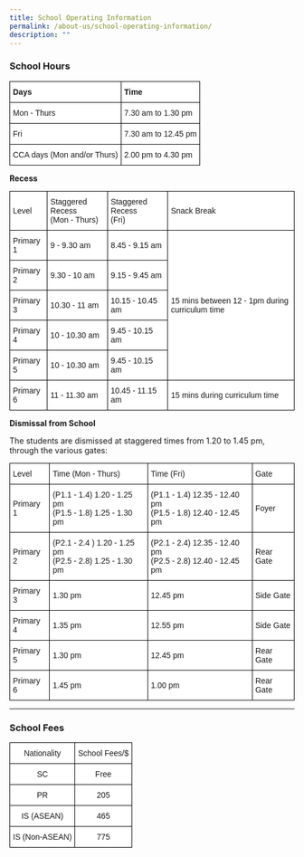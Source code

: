 ```yaml
---
title: School Operating Information
permalink: /about-us/school-operating-information/
description: ""
---
```

### School Hours

<style type="text/css">
.tg  {border-collapse:collapse;border-spacing:0;margin:0px auto;}
.tg td{border-color:black;border-style:solid;border-width:1px;font-family:Arial, sans-serif;font-size:14px;
  overflow:hidden;padding:10px 5px;word-break:normal;}
.tg th{border-color:black;border-style:solid;border-width:1px;font-family:Arial, sans-serif;font-size:14px;
  font-weight:normal;overflow:hidden;padding:10px 5px;word-break:normal;}
.tg .tg-dgl5{background-color:#FFF;font-weight:bold;text-align:left;vertical-align:top}
.tg .tg-zr06{background-color:#FFF;text-align:left;vertical-align:middle}
</style>
<table class="tg">
<tbody>
  <tr>
    <td class="tg-dgl5">Days<br></td>
    <td class="tg-dgl5">Time<br></td>
  </tr>
  <tr>
    <td class="tg-zr06">Mon - Thurs<br></td>
    <td class="tg-zr06">7.30 am to 1.30 pm<br></td>
  </tr>
  <tr>
    <td class="tg-zr06">Fri<br></td>
    <td class="tg-zr06">7.30 am to 12.45 pm<br></td>
  </tr>
  <tr>
    <td class="tg-zr06">CCA days (Mon and/or Thurs)<br></td>
    <td class="tg-zr06">2.00 pm to 4.30 pm</td>
  </tr>
</tbody>
</table>

**Recess**

<style type="text/css">
.tg  {border-collapse:collapse;border-spacing:0;margin:0px auto;}
.tg td{border-color:black;border-style:solid;border-width:1px;font-family:Arial, sans-serif;font-size:14px;
  overflow:hidden;padding:10px 5px;word-break:normal;}
.tg th{border-color:black;border-style:solid;border-width:1px;font-family:Arial, sans-serif;font-size:14px;
  font-weight:normal;overflow:hidden;padding:10px 5px;word-break:normal;}
.tg .tg-zr06{background-color:#FFF;text-align:left;vertical-align:middle}
.tg .tg-ktyi{background-color:#FFF;text-align:left;vertical-align:top}
</style>
<table class="tg">
<tbody>
  <tr>
    <td class="tg-zr06">Level<br></td>
    <td class="tg-ktyi"><span style="background-color:initial">Staggered Recess</span><br><span style="background-color:initial">(Mon - Thurs)</span></td>
    <td class="tg-ktyi"><span style="background-color:initial">Staggered Recess</span><br><span style="background-color:initial">(Fri)</span></td>
    <td class="tg-zr06">Snack Break<br></td>
  </tr>
  <tr>
    <td class="tg-zr06">Primary 1<br></td>
    <td class="tg-zr06">9 - 9.30 am<br></td>
    <td class="tg-zr06">8.45 - 9.15 am<br></td>
    <td class="tg-zr06" rowspan="5">15 mins between 12 - 1pm during curriculum time<br></td>
  </tr>
  <tr>
    <td class="tg-zr06">Primary 2<br></td>
    <td class="tg-zr06">9.30 - 10 am<br></td>
    <td class="tg-zr06">9.15 - 9.45 am<br></td>
  </tr>
  <tr>
    <td class="tg-zr06">Primary 3<br></td>
    <td class="tg-zr06">10.30 - 11 am<br></td>
    <td class="tg-zr06">10.15 - 10.45 am<br></td>
  </tr>
  <tr>
    <td class="tg-zr06">Primary 4<br></td>
    <td class="tg-zr06">10 - 10.30 am<br></td>
    <td class="tg-zr06">9.45 - 10.15 am<br></td>
  </tr>
  <tr>
    <td class="tg-zr06">Primary 5<br></td>
    <td class="tg-zr06">10 - 10.30 am<br></td>
    <td class="tg-zr06">9.45 - 10.15 am<br></td>
  </tr>
  <tr>
    <td class="tg-zr06">Primary 6<br></td>
    <td class="tg-zr06">11 - 11.30 am<br></td>
    <td class="tg-zr06">10.45 - 11.15 am<br></td>
    <td class="tg-zr06">15 mins during curriculum time</td>
  </tr>
</tbody>
</table>

**Dismissal from School**

The students are dismissed at staggered times from 1.20 to 1.45 pm, through the various gates:

<style type="text/css">
.tg  {border-collapse:collapse;border-spacing:0;margin:0px auto;}
.tg td{border-color:black;border-style:solid;border-width:1px;font-family:Arial, sans-serif;font-size:14px;
  overflow:hidden;padding:10px 5px;word-break:normal;}
.tg th{border-color:black;border-style:solid;border-width:1px;font-family:Arial, sans-serif;font-size:14px;
  font-weight:normal;overflow:hidden;padding:10px 5px;word-break:normal;}
.tg .tg-zr06{background-color:#FFF;text-align:left;vertical-align:middle}
.tg .tg-ktyi{background-color:#FFF;text-align:left;vertical-align:top}
</style>
<table class="tg">
<tbody>
  <tr>
    <td class="tg-zr06">Level<br></td>
    <td class="tg-zr06">Time (Mon - Thurs)<br></td>
    <td class="tg-zr06">Time (Fri)<br></td>
    <td class="tg-zr06">Gate<br></td>
  </tr>
  <tr>
    <td class="tg-zr06">Primary 1<br></td>
    <td class="tg-ktyi"><span style="background-color:initial">(P1.1 - 1.4) 1.20 - 1.25 pm</span><br><span style="background-color:initial">(P1.5 - 1.8) 1.25 - 1.30 pm</span></td>
    <td class="tg-ktyi"><span style="background-color:initial">(P1.1 - 1.4) 12.35 - 12.40 pm</span><br><span style="background-color:initial">(P1.5 - 1.8) 12.40 - 12.45 pm</span></td>
    <td class="tg-zr06">Foyer<br></td>
  </tr>
  <tr>
    <td class="tg-zr06">Primary 2<br></td>
    <td class="tg-ktyi"><span style="background-color:initial">(P2.1 - 2.4 ) 1.20 - 1.25 pm</span><br><span style="background-color:initial">(P2.5 - 2.8) 1.25 - 1.30 pm</span></td>
    <td class="tg-ktyi"><span style="background-color:initial">(P2.1 - 2.4) 12.35 - 12.40 pm</span><br><span style="background-color:initial">(P2.5 - 2.8) 12.40 - 12.45 pm</span></td>
    <td class="tg-zr06">Rear Gate<br></td>
  </tr>
  <tr>
    <td class="tg-zr06">Primary 3<br></td>
    <td class="tg-zr06">1.30 pm<br></td>
    <td class="tg-zr06">12.45 pm<br></td>
    <td class="tg-zr06">Side Gate<br></td>
  </tr>
  <tr>
    <td class="tg-zr06">Primary 4<br></td>
    <td class="tg-zr06">1.35 pm<br></td>
    <td class="tg-zr06">12.55 pm<br></td>
    <td class="tg-zr06">Side Gate<br></td>
  </tr>
  <tr>
    <td class="tg-zr06">Primary 5<br></td>
    <td class="tg-zr06">1.30 pm<br></td>
    <td class="tg-zr06">12.45 pm<br></td>
    <td class="tg-zr06">Rear Gate<br></td>
  </tr>
  <tr>
    <td class="tg-zr06">Primary 6<br></td>
    <td class="tg-zr06">1.45 pm<br></td>
    <td class="tg-zr06">1.00 pm<br></td>
    <td class="tg-zr06">Rear Gate</td>
  </tr>
</tbody>
</table>


---------

### School Fees

<style type="text/css">
.tg  {border-collapse:collapse;border-spacing:0;margin:0px auto;}
.tg td{border-color:black;border-style:solid;border-width:1px;font-family:Arial, sans-serif;font-size:14px;
  overflow:hidden;padding:10px 5px;word-break:normal;}
.tg th{border-color:black;border-style:solid;border-width:1px;font-family:Arial, sans-serif;font-size:14px;
  font-weight:normal;overflow:hidden;padding:10px 5px;word-break:normal;}
.tg .tg-f4yw{background-color:#FFF;text-align:center;vertical-align:middle}
</style>
<table class="tg">
<tbody>
  <tr>
    <td class="tg-f4yw">Nationality<br></td>
    <td class="tg-f4yw">School Fees/$<br></td>
  </tr>
  <tr>
    <td class="tg-f4yw">SC<br></td>
    <td class="tg-f4yw">Free<br></td>
  </tr>
  <tr>
    <td class="tg-f4yw">PR<br></td>
    <td class="tg-f4yw">205<br></td>
  </tr>
  <tr>
    <td class="tg-f4yw">IS (ASEAN)<br></td>
    <td class="tg-f4yw">465<br></td>
  </tr>
  <tr>
    <td class="tg-f4yw">IS (Non-ASEAN)<br></td>
    <td class="tg-f4yw">775</td>
  </tr>
</tbody>
</table>